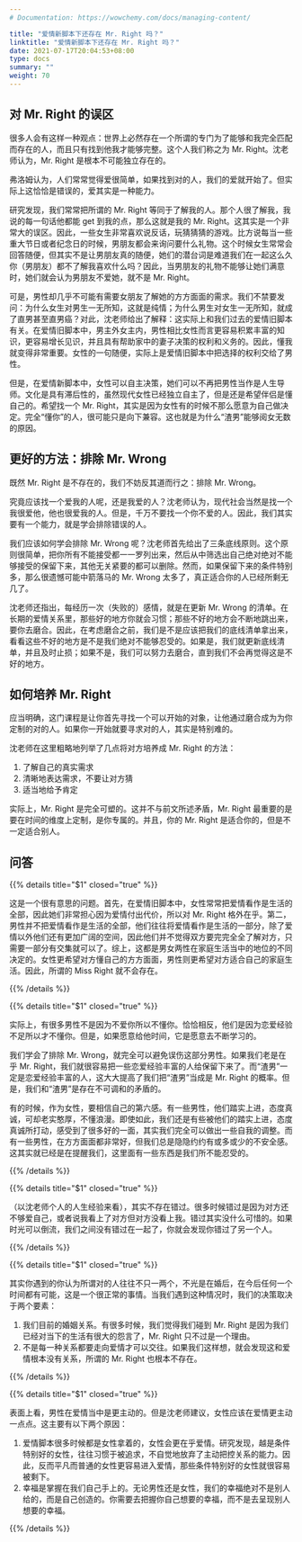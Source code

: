 ```yaml
---
# Documentation: https://wowchemy.com/docs/managing-content/

title: "爱情新脚本下还存在 Mr. Right 吗？"
linktitle: "爱情新脚本下还存在 Mr. Right 吗？"
date: 2021-07-17T20:04:53+08:00
type: docs
summary: ""
weight: 70
---
```


<!--more-->

## 对 Mr. Right 的误区

很多人会有这样一种观点：世界上必然存在一个所谓的专门为了能够和我完全匹配而存在的人，而且只有找到他我才能够完整。这个人我们称之为 Mr. Right。沈老师认为，Mr. Right 是根本不可能独立存在的。

弗洛姆认为，人们常常觉得爱很简单，如果找到对的人，我们的爱就开始了。但实际上这恰恰是错误的，爱其实是一种能力。

研究发现，我们常常把所谓的 Mr. Right 等同于了解我的人。那个人很了解我，我说的每一句话他都能 get 到我的点，那么这就是我的 Mr. Right。这其实是一个非常大的误区。因此，一些女生非常喜欢说反话，玩猜猜猜的游戏。比方说每当一些重大节日或者纪念日的时候，男朋友都会来询问要什么礼物。这个时候女生常常会回答随便，但其实不是让男朋友真的随便，她们的潜台词是难道我们在一起这么久你（男朋友）都不了解我喜欢什么吗？因此，当男朋友的礼物不能够让她们满意时，她们就会认为男朋友不爱她，就不是 Mr. Right。

可是，男性却几乎不可能有需要女朋友了解她的方方面面的需求。我们不禁要发问：为什么女生对男生一无所知，这就是纯情；为什么男生对女生一无所知，就成了直男甚至直男癌？对此，沈老师给出了解释：这实际上和我们过去的爱情旧脚本有关。在爱情旧脚本中，男主外女主内，男性相比女性而言更容易积累丰富的知识，更容易增长见识，并且具有帮助家中的妻子决策的权利和义务的。因此，懂我就变得非常重要。女性的一句随便，实际上是爱情旧脚本中把选择的权利交给了男性。

但是，在爱情新脚本中，女性可以自主决策，她们可以不再把男性当作是人生导师。文化是具有滞后性的，虽然现代女性已经独立自主了，但是还是希望伴侣是懂自己的。希望找一个 Mr. Right，其实是因为女性有的时候不那么愿意为自己做决定。完全“懂你”的人，很可能只是向下兼容。这也就是为什么“渣男”能够阅女无数的原因。

## 更好的方法：排除 Mr. Wrong

既然 Mr. Right 是不存在的，我们不妨反其道而行之：排除 Mr. Wrong。

究竟应该找一个爱我的人呢，还是我爱的人？沈老师认为，现代社会当然是找一个我很爱他，他也很爱我的人。但是，千万不要找一个你不爱的人。因此，我们其实要有一个能力，就是学会排除错误的人。

我们应该如何学会排除 Mr. Wrong 呢？沈老师首先给出了三条底线原则。这个原则很简单，把你所有不能接受都一一罗列出来，然后从中筛选出自己绝对绝对不能够接受的保留下来，其他无关紧要的都可以删除。然而，如果保留下来的条件特别多，那么很遗憾可能中箭落马的 Mr. Wrong 太多了，真正适合你的人已经所剩无几了。

沈老师还指出，每经历一次（失败的）感情，就是在更新 Mr. Wrong 的清单。在长期的爱情关系里，那些好的地方你就会习惯；那些不好的地方会不断地跳出来，要你去磨合。因此，在考虑磨合之前，我们是不是应该把我们的底线清单拿出来，看看这些不好的地方是不是我们绝对不能够忍受的。如果是，我们就更新底线清单，并且及时止损；如果不是，我们可以努力去磨合，直到我们不会再觉得这是不好的地方。

## 如何培养 Mr. Right

应当明确，这门课程是让你首先寻找一个可以开始的对象，让他通过磨合成为为你定制的对的人。如果你一开始就要寻求对的人，其实是特别难的。

沈老师在这里粗略地列举了几点将对方培养成 Mr. Right 的方法：

1. 了解自己的真实需求
2. 清晰地表达需求，不要让对方猜
3. 适当地给予肯定

实际上，Mr. Right 是完全可塑的。这并不与前文所述矛盾，Mr. Right 最重要的是要在时间的维度上定制，是你专属的。并且，你的 Mr. Right 是适合你的，但是不一定适合别人。

## 问答

{{% details title="$1" closed="true" %}}

这是一个很有意思的问题。首先，在爱情旧脚本中，女性常常把爱情看作是生活的全部，因此她们非常担心因为爱情付出代价，所以对 Mr. Right 格外在乎。第二，男性并不把爱情看作是生活的全部，他们往往将爱情看作是生活的一部分，除了爱情以外他们还有更加广阔的空间，因此他们并不觉得双方要完完全全了解对方，只需要一部分有交集就可以了。综上，这都是男女两性在家庭生活当中的地位的不同决定的。女性更希望对方懂自己的方方面面，男性则更希望对方适合自己的家庭生活。因此，所谓的 Miss Right 就不会存在。

{{% /details %}}

{{% details title="$1" closed="true" %}}

实际上，有很多男性不是因为不爱你所以不懂你。恰恰相反，他们是因为恋爱经验不足所以才不懂你。但是，如果愿意给他时间，它是愿意去不断学习的。

我们学会了排除 Mr. Wrong，就完全可以避免误伤这部分男性。如果我们老是在乎 Mr. Right，我们就很容易把一些恋爱经验丰富的人给保留下来了。而“渣男”一定是恋爱经验丰富的人，这大大提高了我们把“渣男”当成是 Mr. Right 的概率。但是，我们和“渣男”是存在不可调和的矛盾的。

有的时候，作为女性，要相信自己的第六感。有一些男性，他们踏实上进，态度真诚，可却老实憨厚，不懂浪漫。即使如此，我们还是有些被他们的踏实上进，态度真诚所打动，感受到了很多好的一面，其实我们完全可以做出一些自我的调整。而有一些男性，在方方面面都非常好，但我们总是隐隐约约有或多或少的不安全感。这其实就已经是在提醒我们，这里面有一些东西是我们所不能忍受的。

{{% /details %}}

{{% details title="$1" closed="true" %}}

（以沈老师个人的人生经验来看），其实不存在错过。很多时候错过是因为对方还不够爱自己，或者说我看上了对方但对方没看上我。错过其实没什么可惜的。如果时光可以倒流，我们之间没有错过在一起了，你就会发现你错过了另一个人。

{{% /details %}}

{{% details title="$1" closed="true" %}}

其实你遇到的你认为所谓对的人往往不只一两个，不光是在婚后，在今后任何一个时间都有可能，这是一个很正常的事情。当我们遇到这种情况时，我们的决策取决于两个要素：

1. 我们目前的婚姻关系。有很多时候，我们觉得我们碰到 Mr. Right 是因为我们已经对当下的生活有很大的怨言了，Mr. Right 只不过是一个理由。
2. 不是每一种关系都要走向爱情才可以交往。如果我们这样想，就会发现这和爱情根本没有关系，所谓的 Mr. Right 也根本不存在。

{{% /details %}}

{{% details title="$1" closed="true" %}}

表面上看，男性在爱情当中是更主动的。但是沈老师建议，女性应该在爱情更主动一点点。这主要有以下两个原因：

1. 爱情脚本很多时候都是女性拿着的，女性会更在乎爱情。研究发现，越是条件特别好的女性，往往习惯于被追求，不自觉地放弃了主动把控关系的能力。因此，反而平凡而普通的女性更容易进入爱情，那些条件特别好的女性就很容易被剩下。
2. 幸福是掌握在我们自己手上的。无论男性还是女性，我们的幸福绝对不是别人给的，而是自己创造的。你需要去把握你自己想要的幸福，而不是去呈现别人想要的幸福。

{{% /details %}}
